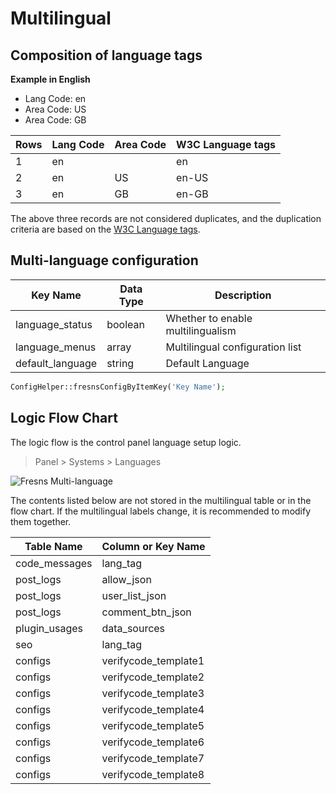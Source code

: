 # Multilingual

## Composition of language tags

**Example in English**

- Lang Code: en
- Area Code: US
- Area Code: GB

| Rows | Lang Code | Area Code | W3C Language tags |
| --- | --- | --- | --- |
| 1 | en |  | en |
| 2 | en | US | en-US |
| 3 | en | GB | en-GB |

The above three records are not considered duplicates, and the duplication criteria are based on the [W3C Language tags](https://www.w3.org/International/articles/language-tags/).

## Multi-language configuration

| Key Name | Data Type | Description |
| --- | --- | --- |
| language_status | boolean |  Whether to enable multilingualism |
| language_menus | array | Multilingual configuration list |
| default_language | string | Default Language |

```php
ConfigHelper::fresnsConfigByItemKey('Key Name');
```

## Logic Flow Chart

The logic flow is the control panel language setup logic.

> Panel > Systems > Languages

![Fresns Multi-language](https://files.fresns.org/wiki/flowchart/languages.jpg)

The contents listed below are not stored in the multilingual table or in the flow chart. If the multilingual labels change, it is recommended to modify them together.

| Table Name | Column or Key Name |
| --- | --- |
| code_messages | lang_tag |
| post_logs | allow_json |
| post_logs | user_list_json |
| post_logs | comment_btn_json |
| plugin_usages | data_sources |
| seo | lang_tag |
| configs | verifycode_template1 |
| configs | verifycode_template2 |
| configs | verifycode_template3 |
| configs | verifycode_template4 |
| configs | verifycode_template5 |
| configs | verifycode_template6 |
| configs | verifycode_template7 |
| configs | verifycode_template8 |